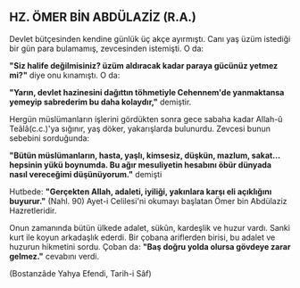 ## HZ. ÖMER BİN ABDÜLAZİZ (R.A.)

Devlet bütçesinden kendine günlük üç akçe ayırmıştı. Canı yaş üzüm istediği bir gün para bulamamış, zevce­sinden istemişti. O da:

**"Siz halife değilmisiniz? üzüm aldıracak kadar pa­raya gücünüz yetmez mi?"** diye onu kınamıştı. O da:

**"Yarın, devlet hazinesini dağıttın töhmetiyle Cehennem'de yanmaktansa yemeyip sabrederim bu daha kolaydır,"** demiştir.

Hergün müslümanların işlerini gördükten sonra gece sabaha kadar Allah-û Teâlâ(c.c.)'ya sığınır, yaş döker, yakarışlarda bulunurdu. Zevcesi bunun sebebini sor­duğunda:

**"Bütün müslümanların, hasta, yaşlı, kimsesiz, düş­kün, mazlum, sakat... hepsinin yükü boynumda. Bu ağır mesuliyetin hesabını öbür dünyada nasıl verece­ğimi düşünüyorum."** demişti

Hutbede: **"Gerçekten Allah, adaleti, iyiliği, yakınlara karşı eli açıklığını buyurur."** (Nahl. 90) Ayet-i Celilesi'ni okumayı başlatan Ömer bin Abdülaziz Hazretleri­dir.

Onun zamanında bütün ülkede adalet, sükûn, kar­deşlik ve huzur vardı. Sanki kurt ile koyun arkadaşlık ederdi. Bir çobana ariflerden birisi, bu adalet ve huzu­run hikmetini sordu. Çoban da: **"Baş doğru yolda olursa gövdeye zarar gelmez."** cevabını verdi.

(Bostanzâde Yahya Efendi, Tarih-i Sâf)
